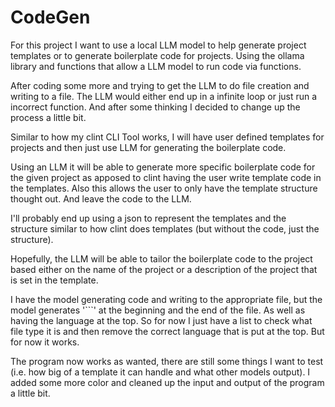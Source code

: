 # CodeGen
For this project I want to use a local LLM model to help generate project templates or to generate boilerplate code for projects. Using the ollama library and functions that allow a LLM model to run code via functions.


After coding some more and trying to get the LLM to do file creation and writing to a file. The LLM would either end up in a infinite loop or just run a incorrect function. And after some thinking I decided to change up the process a little bit.

Similar to how my clint CLI Tool works, I will have user defined templates for projects and then just use LLM for generating the boilerplate code.

Using an LLM it will be able to generate more specific boilerplate code for the given project as apposed to clint having the user write template code in the templates. Also this allows the user to only have the template structure thought out. And leave the code to the LLM.

I'll probably end up using a json to represent the templates and the structure similar to how clint does templates (but without the code, just the structure).

Hopefully, the LLM will be able to tailor the boilerplate code to the project based either on the name of the project or a description of the project that is set in the template.

I have the model generating code and writing to the appropriate file, but the model generates '```' at the beginning and the end of the file. As well as having the language at the top. So for now I just have a list to check what file type it is and then remove the correct language that is put at the top. But for now it works.


The program now works as wanted, there are still some things I want to test (i.e. how big of a template it can handle and what other models output). I added some more color and cleaned up the input and output of the program a little bit.
